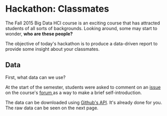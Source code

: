 # Hackathon: Classmates

The Fall 2015 Big Data HCI course is an exciting course that has attracted
students of all sorts of backgrounds. Looking around, some may start to wonder,
__who are these people?__

The objective of today's hackathon is to produce a data-driven report to provide
some insight about your classmates.

## Data

First, what data can we use?

At the start of the semester, students were asked to comment on an [issue](https://github.com/bigdatahci2015/forum/issues/1) on the course's [forum ](https://github.com/bigdatahci2015/forum) as a way to make a brief self-introduction.

The data can be downloaded using [Github's API](https://developer.github.com/v3/). It's already done for you. The raw data can be seen on the next page.
